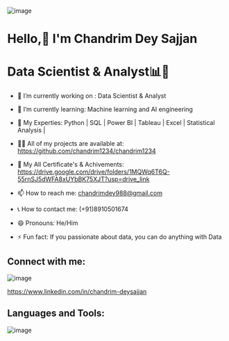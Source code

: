 ![image](https://github.com/user-attachments/assets/1ce1bb2d-d055-4b76-8309-0654fd6d657c)


  # Hello,👋 I'm Chandrim Dey Sajjan

  # Data Scientist & Analyst📊🔨 







- 🔭 I’m currently working on : Data Scientist & Analyst            

- 🌱 I’m currently learning: Machine learning and AI engineering 
  
- 💬 My Experties: Python | SQL | Power BI | Tableau | Excel | Statistical Analysis | 

- 👨‍💻 All of my projects are available at: https://github.com/chandrim1234/chandrim1234

- 📖 My All Certificate's & Achivements: https://drive.google.com/drive/folders/1MQWq6T6Q-55rnSJ5dWFA8xUYbBK75XJT?usp=drive_link

- 📫 How to reach me: chandrimdey988@gmail.com

- 📞 How to contact me: (+91)8910501674


- 😄 Pronouns: He/Him

- ⚡ Fun fact:  If you passionate about data, you can do anything with Data


## Connect with me:

![image](https://github.com/user-attachments/assets/9e6490f0-af82-4cd7-a15e-625afd08b67c)

https://www.linkedin.com/in/chandrim-deysajjan


## Languages and Tools:
![image](https://github.com/user-attachments/assets/1d4d0e7c-9b81-4727-81f7-609f137ca024)




 
 

